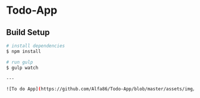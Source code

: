 # Todo-App
## Build Setup

```bash
# install dependencies
$ npm install

# run gulp
$ gulp watch

---

![To do App](https://github.com/Alfa86/Todo-App/blob/master/assets/img/prtSc.png)


